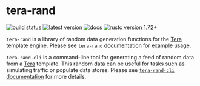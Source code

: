 # tera-rand

[![build status]][actions]
[![latest version]][crates.io]
[![docs]][`tera-rand` documentation]
[![rustc version 1.72+]][rust 1.72]

`tera-rand` is a library of random data generation functions for the [Tera] template engine. Please see [`tera-rand` 
documentation] for example usage.

`tera-rand-cli` is a command-line tool for generating a feed of random data from a [Tera] template. This random data 
can be useful for tasks such as simulating traffic or populate data stores. Please see [`tera-rand-cli` documentation] 
for more details.

[build status]: https://img.shields.io/github/actions/workflow/status/philosobyte/tera-rand/ci.yml?branch=main
[actions]: https://github.com/philosobyte/tera-rand/actions?query=branch%3Amain
[latest version]: https://img.shields.io/crates/v/tera_rand.svg
[crates.io]: https://crates.io/crates/tera-rand
[docs]: https://docs.rs/tera-rand/badge.svg
[rustc version 1.72+]: https://img.shields.io/badge/rustc-1.72+-lightgray.svg
[rust 1.72]: https://blog.rust-lang.org/2023/08/24/Rust-1.72.0.html
[`tera-rand` documentation]: https://docs.rs/tera-rand
[`tera-rand-cli` documentation]: https://docs.rs/tera-rand-cli

[Tera]: https://github.com/Keats/tera
